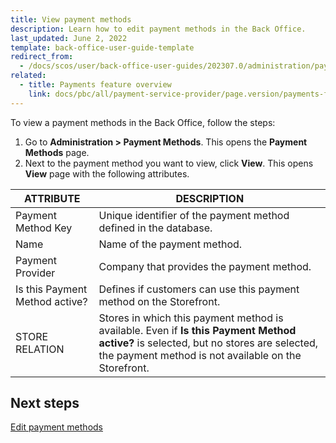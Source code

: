 ```yaml
---
title: View payment methods
description: Learn how to edit payment methods in the Back Office.
last_updated: June 2, 2022
template: back-office-user-guide-template
redirect_from:
  - /docs/scos/user/back-office-user-guides/202307.0/administration/payment-methods/view-payment-methods.html
related:
  - title: Payments feature overview
    link: docs/pbc/all/payment-service-provider/page.version/payments-feature-overview.html
---
```


To view a payment methods in the Back Office, follow the steps:

1. Go to **Administration&nbsp;<span aria-label="and then">></span> Payment Methods**.
    This opens the **Payment Methods** page.
2. Next to the payment method you want to view, click **View**.
    This opens **View** page with the following attributes.

| ATTRIBUTE | DESCRIPTION |
| --- | --- |
| Payment Method Key | Unique identifier of the payment method defined in the database. |
| Name | Name of the payment method. |
| Payment Provider | Company that provides the payment method. |
| Is this Payment Method active? | Defines if customers can use this payment method on the Storefront. |
| STORE RELATION | Stores in which this payment method is available. Even if **Is this Payment Method active?** is selected, but no stores are selected, the payment method is not available on the Storefront. |

## Next steps

[Edit payment methods](/docs/pbc/all/payment-service-provider/{{page.version}}/manage-in-the-back-office/edit-payment-methods.html)

